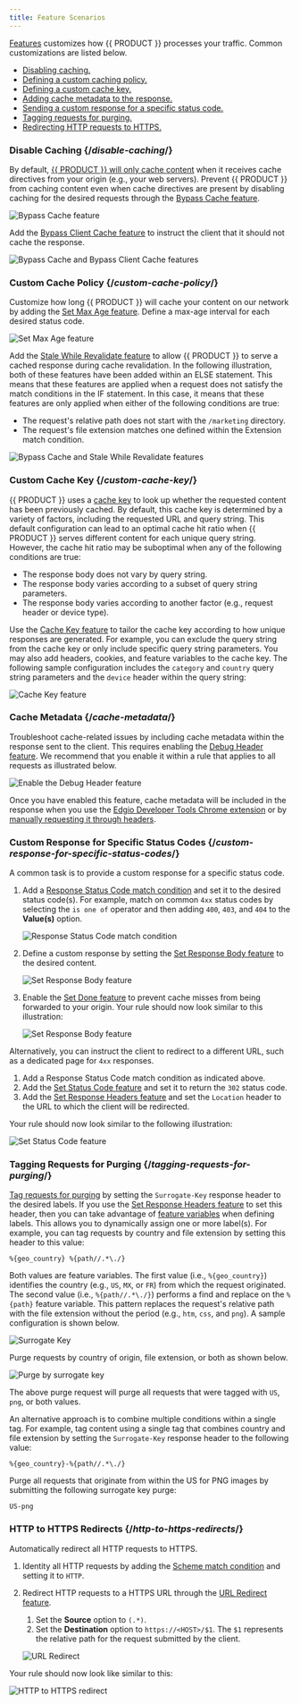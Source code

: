 ```yaml
---
title: Feature Scenarios
---
```


[Features](/guides/performance/rules/features) customizes how {{ PRODUCT }} processes your traffic. Common customizations are listed below.

-   [Disabling caching.](#disable-caching)
-   [Defining a custom caching policy.](#custom-cache-policy)
-   [Defining a custom cache key.](#custom-cache-key)
-   [Adding cache metadata to the response.](#cache-metadata)
-   [Sending a custom response for a specific status code.](#custom-response-for-specific-status-codes)
-   [Tagging requests for purging.](#tagging-requests-for-purging)
-   [Redirecting HTTP requests to HTTPS.](#http-to-https-redirects)

### Disable Caching {/*disable-caching*/}

By default, [{{ PRODUCT }} will only cache content](/guides/performance/caching#default-caching-policy) when it receives cache directives from your origin (e.g., your web servers). Prevent {{ PRODUCT }} from caching content even when cache directives are present by disabling caching for the desired requests through the [Bypass Cache feature](/guides/performance/rules/features#bypass-cache).

![Bypass Cache feature](/images/v7/performance/rules-use-case-bypass-cache.png?width=700)

Add the [Bypass Client Cache feature](/guides/performance/rules/features#bypass-client-cache) to instruct the client that it should not cache the response.

![Bypass Cache and Bypass Client Cache features](/images/v7/performance/rules-use-case-bypass-client-cache.png?width=700)

### Custom Cache Policy {/*custom-cache-policy*/}

Customize how long {{ PRODUCT }} will cache your content on our network by adding the [Set Max Age feature](/guides/performance/rules/features#set-max-age). Define a max-age interval for each desired status code.

![Set Max Age feature](/images/v7/performance/rules-use-case-set-max-age.png)

Add the [Stale While Revalidate feature](/guides/performance/rules/features#stale-while-revalidate) to allow {{ PRODUCT }} to serve a cached response during cache revalidation. In the following illustration, both of these features have been added within an ELSE statement. This means that these features are applied when a request does not satisfy the match conditions in the IF statement. In this case, it means that these features are only applied when either of the following conditions are true:
-   The request's relative path does not start with the `/marketing` directory.
-   The request's file extension matches one defined within the Extension match condition.

![Bypass Cache and Stale While Revalidate features](/images/v7/performance/rules-use-case-stale-while-revalidate.png?width=700)

### Custom Cache Key {/*custom-cache-key*/}

{{ PRODUCT }} uses a [cache key](/guides/performance/caching/cache_key) to look up whether the requested content has been previously cached. By default, this cache key is determined by a variety of factors, including the requested URL and query string. This default configuration can lead to an optimal cache hit ratio when {{ PRODUCT }} serves different content for each unique query string. However, the cache hit ratio may be suboptimal when any of the following conditions are true:
-   The response body does not vary by query string. 
-   The response body varies according to a subset of query string parameters.
-   The response body varies according to another factor (e.g., request header or device type).

Use the [Cache Key feature](/guides/performance/rules/features#cache-key) to tailor the cache key according to how unique responses are generated. For example, you can exclude the query string from the cache key or only include specific query string parameters. You may also add headers, cookies, and feature variables to the cache key. The following sample configuration includes the `category` and `country` query string parameters and the `device` header within the query string:

![Cache Key feature](/images/v7/performance/rules-use-case-cache-key.png)

### Cache Metadata {/*cache-metadata*/}

Troubleshoot cache-related issues by including cache metadata within the response sent to the client. This requires enabling the [Debug Header feature](/guides/performance/rules/features/debug-header). We recommend that you enable it within a rule that applies to all requests as illustrated below.

![Enable the Debug Header feature](/images/v7/performance/rules-use-case-all-requests.png?width=700)

Once you have enabled this feature, cache metadata will be included in the response when you use the [Edgio Developer Tools Chrome extension](https://chrome.google.com/webstore/detail/edgio-developer-tools/ieehikdcdpeailgpfdbafhnbfhpdgefm) or by [manually requesting it through headers](/guides/performance/response#requesting-debug-cache-information).

### Custom Response for Specific Status Codes {/*custom-response-for-specific-status-codes*/}

A common task is to provide a custom response for a specific status code.

1.  Add a [Response Status Code match condition](/guides/performance/rules/conditions#response-status-code) and set it to the desired status code(s). For example, match on common `4xx` status codes by selecting the `is one of` operator and then adding `400`, `403`, and `404` to the **Value(s)** option. 

    ![Response Status Code match condition](/images/v7/performance/rules-use-case-response-status-code.png)

2.  Define a custom response by setting the [Set Response Body feature](/guides/performance/rules/features#set-response-body) to the desired content. 

    ![Set Response Body feature](/images/v7/performance/rules-use-case-set-response-body.png)

3.  Enable the [Set Done feature](/guides/performance/rules/features#set-done) to prevent cache misses from being forwarded to your origin. Your rule should now look similar to this illustration:

    ![Set Response Body feature](/images/v7/performance/rules-use-case-set-done.png?width=700)

Alternatively, you can instruct the client to redirect to a different URL, such as a dedicated page for `4xx` responses.

1.  Add a Response Status Code match condition as indicated above.
2.  Add the [Set Status Code feature](/guides/performance/rules/features#set-status-code) and set it to return the `302` status code.
3.  Add the [Set Response Headers feature](/guides/performance/rules/features#set-response-headers) and set the `Location` header to the URL to which the client will be redirected.

Your rule should now look similar to the following illustration:

![Set Status Code feature](/images/v7/performance/rules-use-case-set-status-code.png?width=700)

### Tagging Requests for Purging {/*tagging-requests-for-purging*/}

[Tag requests for purging](/guides/performance/caching/purging#surrogate-key) by setting the `Surrogate-Key` response header to the desired labels. If you use the [Set Response Headers feature](/guides/performance/rules/features#set-response-headers) to set this header, then you can take advantage of [feature variables](/guides/performance/rules/feature_variables) when defining labels. This allows you to dynamically assign one or more label(s). For example, you can tag requests by country and file extension by setting this header to this value: 

`%{geo_country} %{path//.*\./}`

Both values are feature variables. The first value (i.e., `%{geo_country}`) identifies the country (e.g., `US`, `MX`, or `FR`) from which the request originated. The second value (i.e., `%{path//.*\./}`) performs a find and replace on the `%{path}` feature variable. This pattern replaces the request's relative path with the file extension without the period (e.g., `htm`, `css`, and `png`). A sample configuration is shown below.

![Surrogate Key](/images/v7/performance/rules-use-case-surrogate-key.png)

Purge requests by country of origin, file extension, or both as shown below.

![Purge by surrogate key](/images/v7/performance/rules-use-case-purge-cache.png)

The above purge request will purge all requests that were tagged with `US`, `png`, or both values. 

An alternative approach is to combine multiple conditions within a single tag. For example, tag content using a single tag that combines country and file extension by setting the `Surrogate-Key` response header to the following value:

`%{geo_country}-%{path//.*\./}`

Purge all requests that originate from within the US for PNG images by submitting the following surrogate key purge: 

`US-png`

### HTTP to HTTPS Redirects {/*http-to-https-redirects*/}

Automatically redirect all HTTP requests to HTTPS.

1.  Identity all HTTP requests by adding the [Scheme match condition](/guides/performance/rules/conditions#scheme) and setting it to `HTTP`.
2.  Redirect HTTP requests to a HTTPS URL through the [URL Redirect feature](/guides/performance/rules/features#url-redirect). 
    1.  Set the **Source** option to `(.*)`. 
    2.  Set the **Destination** option to `https://<HOST>/$1`. The `$1` represents the relative path for the request submitted by the client.

    ![URL Redirect](/images/v7/performance/rules-use-case-url-redirect.png)
    
Your rule should now look like similar to this:

![HTTP to HTTPS redirect](/images/v7/performance/rules-use-case-http-to-https-redirect.png?width=700)